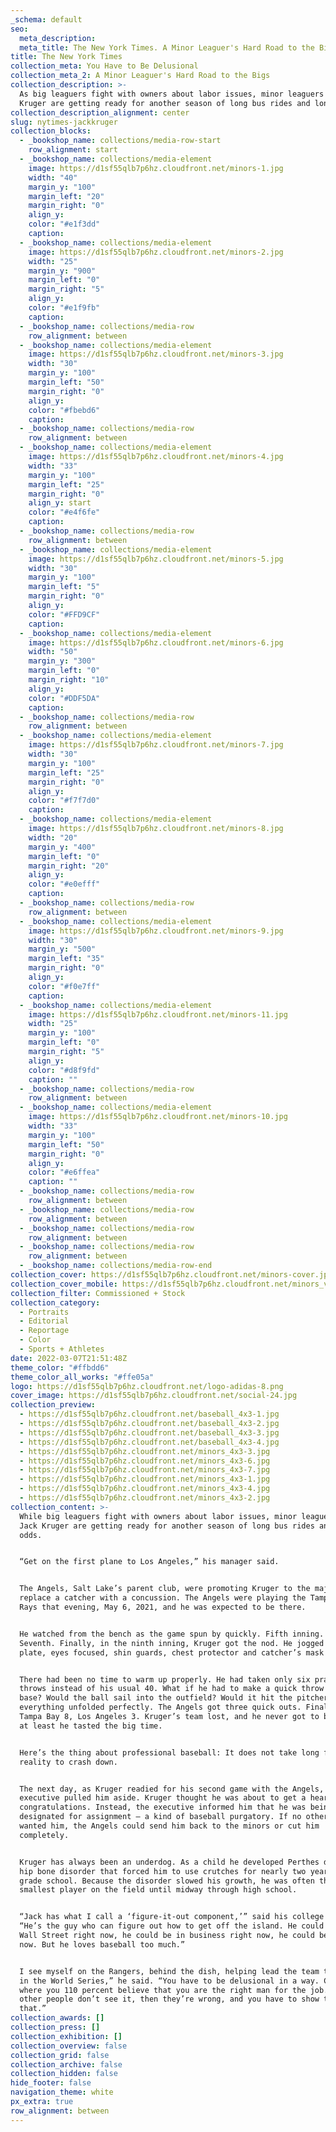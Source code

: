 ```yaml
---
_schema: default
seo:
  meta_description:
  meta_title: The New York Times. A Minor Leaguer's Hard Road to the Bigs
title: The New York Times
collection_meta: You Have to Be Delusional
collection_meta_2: A Minor Leaguer's Hard Road to the Bigs
collection_description: >-
  As big leaguers fight with owners about labor issues, minor leaguers like Jack
  Kruger are getting ready for another season of long bus rides and longer odds.
collection_description_alignment: center
slug: nytimes-jackkruger
collection_blocks:
  - _bookshop_name: collections/media-row-start
    row_alignment: start
  - _bookshop_name: collections/media-element
    image: https://d1sf55qlb7p6hz.cloudfront.net/minors-1.jpg
    width: "40"
    margin_y: "100"
    margin_left: "20"
    margin_right: "0"
    align_y:
    color: "#e1f3dd"
    caption:
  - _bookshop_name: collections/media-element
    image: https://d1sf55qlb7p6hz.cloudfront.net/minors-2.jpg
    width: "25"
    margin_y: "900"
    margin_left: "0"
    margin_right: "5"
    align_y:
    color: "#e1f9fb"
    caption:
  - _bookshop_name: collections/media-row
    row_alignment: between
  - _bookshop_name: collections/media-element
    image: https://d1sf55qlb7p6hz.cloudfront.net/minors-3.jpg
    width: "30"
    margin_y: "100"
    margin_left: "50"
    margin_right: "0"
    align_y:
    color: "#fbebd6"
    caption:
  - _bookshop_name: collections/media-row
    row_alignment: between
  - _bookshop_name: collections/media-element
    image: https://d1sf55qlb7p6hz.cloudfront.net/minors-4.jpg
    width: "33"
    margin_y: "100"
    margin_left: "25"
    margin_right: "0"
    align_y: start
    color: "#e4f6fe"
    caption:
  - _bookshop_name: collections/media-row
    row_alignment: between
  - _bookshop_name: collections/media-element
    image: https://d1sf55qlb7p6hz.cloudfront.net/minors-5.jpg
    width: "30"
    margin_y: "100"
    margin_left: "5"
    margin_right: "0"
    align_y:
    color: "#FFD9CF"
    caption:
  - _bookshop_name: collections/media-element
    image: https://d1sf55qlb7p6hz.cloudfront.net/minors-6.jpg
    width: "50"
    margin_y: "300"
    margin_left: "0"
    margin_right: "10"
    align_y:
    color: "#DDF5DA"
    caption:
  - _bookshop_name: collections/media-row
    row_alignment: between
  - _bookshop_name: collections/media-element
    image: https://d1sf55qlb7p6hz.cloudfront.net/minors-7.jpg
    width: "30"
    margin_y: "100"
    margin_left: "25"
    margin_right: "0"
    align_y:
    color: "#f7f7d0"
    caption:
  - _bookshop_name: collections/media-element
    image: https://d1sf55qlb7p6hz.cloudfront.net/minors-8.jpg
    width: "20"
    margin_y: "400"
    margin_left: "0"
    margin_right: "20"
    align_y:
    color: "#e0efff"
    caption:
  - _bookshop_name: collections/media-row
    row_alignment: between
  - _bookshop_name: collections/media-element
    image: https://d1sf55qlb7p6hz.cloudfront.net/minors-9.jpg
    width: "30"
    margin_y: "500"
    margin_left: "35"
    margin_right: "0"
    align_y:
    color: "#f0e7ff"
    caption:
  - _bookshop_name: collections/media-element
    image: https://d1sf55qlb7p6hz.cloudfront.net/minors-11.jpg
    width: "25"
    margin_y: "100"
    margin_left: "0"
    margin_right: "5"
    align_y:
    color: "#d8f9fd"
    caption: ""
  - _bookshop_name: collections/media-row
    row_alignment: between
  - _bookshop_name: collections/media-element
    image: https://d1sf55qlb7p6hz.cloudfront.net/minors-10.jpg
    width: "33"
    margin_y: "100"
    margin_left: "50"
    margin_right: "0"
    align_y:
    color: "#e6ffea"
    caption: ""
  - _bookshop_name: collections/media-row
    row_alignment: between
  - _bookshop_name: collections/media-row
    row_alignment: between
  - _bookshop_name: collections/media-row
    row_alignment: between
  - _bookshop_name: collections/media-row
    row_alignment: between
  - _bookshop_name: collections/media-row-end
collection_cover: https://d1sf55qlb7p6hz.cloudfront.net/minors-cover.jpg
collection_cover_mobile: https://d1sf55qlb7p6hz.cloudfront.net/minors_vertical-cover-1.jpg
collection_filter: Commissioned + Stock
collection_category:
  - Portraits
  - Editorial
  - Reportage
  - Color
  - Sports + Athletes
date: 2022-03-07T21:51:48Z
theme_color: "#ffbdd6"
theme_color_all_works: "#ffe05a"
logo: https://d1sf55qlb7p6hz.cloudfront.net/logo-adidas-8.png
cover_image: https://d1sf55qlb7p6hz.cloudfront.net/social-24.jpg
collection_preview:
  - https://d1sf55qlb7p6hz.cloudfront.net/baseball_4x3-1.jpg
  - https://d1sf55qlb7p6hz.cloudfront.net/baseball_4x3-2.jpg
  - https://d1sf55qlb7p6hz.cloudfront.net/baseball_4x3-3.jpg
  - https://d1sf55qlb7p6hz.cloudfront.net/baseball_4x3-4.jpg
  - https://d1sf55qlb7p6hz.cloudfront.net/minors_4x3-3.jpg
  - https://d1sf55qlb7p6hz.cloudfront.net/minors_4x3-6.jpg
  - https://d1sf55qlb7p6hz.cloudfront.net/minors_4x3-7.jpg
  - https://d1sf55qlb7p6hz.cloudfront.net/minors_4x3-1.jpg
  - https://d1sf55qlb7p6hz.cloudfront.net/minors_4x3-4.jpg
  - https://d1sf55qlb7p6hz.cloudfront.net/minors_4x3-2.jpg
collection_content: >-
  While big leaguers fight with owners about labor issues, minor leaguers like
  Jack Kruger are getting ready for another season of long bus rides and longer
  odds.


  “Get on the first plane to Los Angeles,” his manager said.


  The Angels, Salt Lake’s parent club, were promoting Kruger to the majors to
  replace a catcher with a concussion. The Angels were playing the Tampa Bay
  Rays that evening, May 6, 2021, and he was expected to be there.


  He watched from the bench as the game spun by quickly. Fifth inning. Sixth.
  Seventh. Finally, in the ninth inning, Kruger got the nod. He jogged to the
  plate, eyes focused, shin guards, chest protector and catcher’s mask on.


  There had been no time to warm up properly. He had taken only six practice
  throws instead of his usual 40. What if he had to make a quick throw to second
  base? Would the ball sail into the outfield? Would it hit the pitcher. But
  everything unfolded perfectly. The Angels got three quick outs. Final score:
  Tampa Bay 8, Los Angeles 3. Kruger’s team lost, and he never got to bat, but
  at least he tasted the big time.


  Here’s the thing about professional baseball: It does not take long for harsh
  reality to crash down.


  The next day, as Kruger readied for his second game with the Angels, a team
  executive pulled him aside. Kruger thought he was about to get a hearty
  congratulations. Instead, the executive informed him that he was being
  designated for assignment — a kind of baseball purgatory. If no other team
  wanted him, the Angels could send him back to the minors or cut him
  completely.


  Kruger has always been an underdog. As a child he developed Perthes disease, a
  hip bone disorder that forced him to use crutches for nearly two years in
  grade school. Because the disorder slowed his growth, he was often the
  smallest player on the field until midway through high school.


  “Jack has what I call a ‘figure-it-out component,’” said his college coach.
  “He’s the guy who can figure out how to get off the island. He could be on
  Wall Street right now, he could be in business right now, he could be a lawyer
  now. But he loves baseball too much.”


  I see myself on the Rangers, behind the dish, helping lead the team to a win
  in the World Series,” he said. “You have to be delusional in a way. Confident
  where you 110 percent believe that you are the right man for the job. And if
  other people don’t see it, then they’re wrong, and you have to show them
  that.”
collection_awards: []
collection_press: []
collection_exhibition: []
collection_overview: false
collection_grid: false
collection_archive: false
collection_hidden: false
hide_footer: false
navigation_theme: white
px_extra: true
row_alignment: between
---
```


